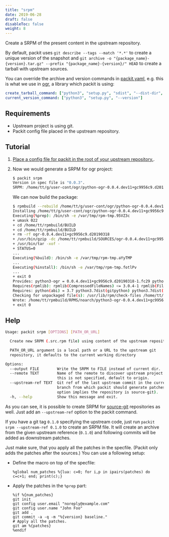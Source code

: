 ```yaml
---
title: "srpm"
date: 2019-06-28
draft: false
disableToc: false
weight: 8
---
```


Create a SRPM of the present content in the upstream repository.

By default, packit uses `git describe --tags --match '*.*'` to create a unique
version of the snapshot and `git archive -o "{package_name}-{version}.tar.gz"
--prefix "{package_name}-{version}/" HEAD` to create a tarball with upstream
sources.

You can override the archive and version commands in [packit.yaml](/user-docs/configuration/), e.g. this is
what we use in [ogr](https://github.com/packit-service/ogr/blob/master/.packit.yaml), a library which packit is using:
```yaml
create_tarball_command: ["python3", "setup.py", "sdist", "--dist-dir", "."]
current_version_command: ["python3", "setup.py", "--version"]
```


## Requirements

* Upstream project is using git.
* Packit config file placed in the upstream repository.


## Tutorial

1. [Place a config file for packit in the root of your upstream repository.](/user-docs/configuration/).

2. Now we would generate a SRPM for ogr project:
   ```bash
   $ packit srpm
   Version in spec file is "0.0.3".
   SRPM: /home/tt/g/user-cont/ogr/python-ogr-0.0.4.dev11+gc9956c9.d20190318-1.fc29.src.rpm
   ```
   We can now build the package:
   ```bash
   $ rpmbuild --rebuild /home/tt/g/user-cont/ogr/python-ogr-0.0.4.dev11+gc9956c9.d20190318-1.fc29.src.rpm
   Installing /home/tt/g/user-cont/ogr/python-ogr-0.0.4.dev11+gc9956c9.d20190318-1.fc29.src.rpm
   Executing(%prep): /bin/sh -e /var/tmp/rpm-tmp.95VZ3c
   + umask 022
   + cd /home/tt/rpmbuild/BUILD
   + cd /home/tt/rpmbuild/BUILD
   + rm -rf ogr-0.0.4.dev11+gc9956c9.d20190318
   + /usr/bin/gzip -dc /home/tt/rpmbuild/SOURCES/ogr-0.0.4.dev11+gc9956c9.d20190318.tar.gz
   + /usr/bin/tar -xof -
   + STATUS=0
   ...
   Executing(%build): /bin/sh -e /var/tmp/rpm-tmp.aYyTMP
   ...
   Executing(%install): /bin/sh -e /var/tmp/rpm-tmp.fotlPv
   ...
   + exit 0
   Provides: python3-ogr = 0.0.4.dev11+gc9956c9.d20190318-1.fc29 python3.7dist(ogr) = 0.0.4.dev11+gc9956c9.d20190318 python3dist(ogr) = 0.0.4.dev11+gc9956c9.d20190318
   Requires(rpmlib): rpmlib(CompressedFileNames) <= 3.0.4-1 rpmlib(FileDigests) <= 4.6.0-1 rpmlib(PartialHardlinkSets) <= 4.0.4-1 rpmlib(PayloadFilesHavePrefix) <= 4.0-1
   Requires: python(abi) = 3.7 python3.7dist(gitpython) python3.7dist(libpagure) python3.7dist(pygithub) python3.7dist(python-gitlab)
   Checking for unpackaged file(s): /usr/lib/rpm/check-files /home/tt/rpmbuild/BUILDROOT/python-ogr-0.0.4.dev11+gc9956c9.d20190318-1.fc29.x86_64
   Wrote: /home/tt/rpmbuild/RPMS/noarch/python3-ogr-0.0.4.dev11+gc9956c9.d20190318-1.fc29.noarch.rpm
   + exit 0
   ```


## Help

```bash
Usage: packit srpm [OPTIONS] [PATH_OR_URL]

  Create new SRPM (.src.rpm file) using content of the upstream repository.

  PATH_OR_URL argument is a local path or a URL to the upstream git
  repository, it defaults to the current working directory

Options:
  --output FILE        Write the SRPM to FILE instead of current dir.
  --remote TEXT        Name of the remote to discover upstream project URL, If
                       this is not specified, default to origin.
  --upstream-ref TEXT  Git ref of the last upstream commit in the current
                       branch from which packit should generate patches (this
                       option implies the repository is source-git).
  -h, --help           Show this message and exit.
```


As you can see, it is possible to create SRPM for [source-git](/source-git/) repositories as well.
Just add an `--upstream-ref` option to the packit command.

If you have a git tag `0.1.0` specifying the upstream code,
just run `packit srpm --upstream-ref 0.1.0` to create an SRPM file.
It will create an archive from the given upstream reference (`0.1.0`)
and following commits will be added as downstream patches.

Just make sure, that you apply all the patches in the specfile.
(Packit only adds the patches after the sources.)
You can use a following setup:

- Define the macro on top of the specfile:
    ```
    %global num_patches %{lua: c=0; for i,p in ipairs(patches) do c=c+1; end; print(c);}
    ```

- Apply the patches in the `%prep` part:
    ```
    %if %{num_patches}
    git init
    git config user.email "noreply@example.com"
    git config user.name "John Foo"
    git add .
    git commit -a -q -m "%{version} baseline."
    # Apply all the patches.
    git am %{patches}
    %endif
    ```

